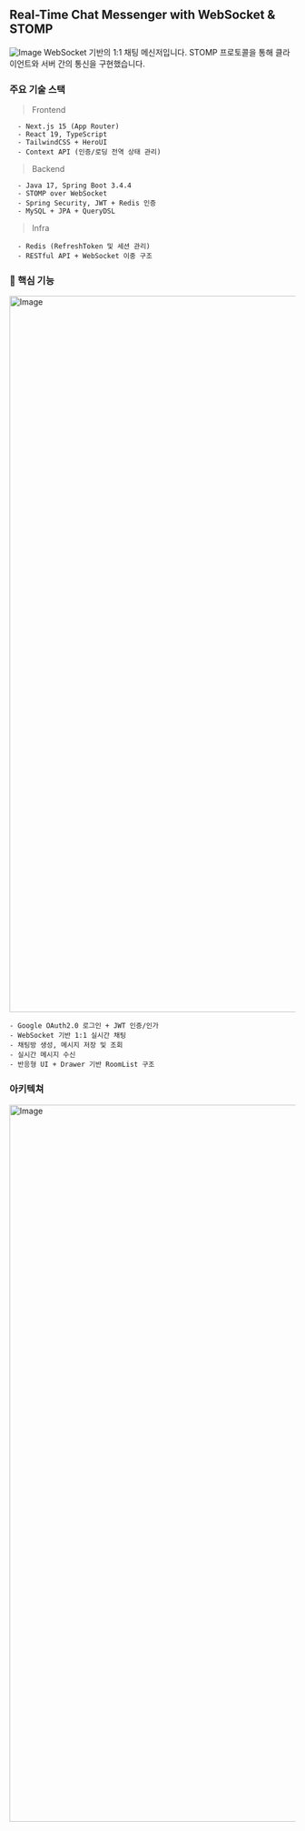 ## Real-Time Chat Messenger with WebSocket & STOMP

![Image](https://github.com/user-attachments/assets/59194d58-d064-4490-a05c-15e24c62d148)
WebSocket 기반의 1:1 채팅 메신저입니다.
STOMP 프로토콜을 통해 클라이언트와 서버 간의 통신을 구현했습니다.

### 주요 기술 스택
  > Frontend

      - Next.js 15 (App Router)
      - React 19, TypeScript
      - TailwindCSS + HeroUI
      - Context API (인증/로딩 전역 상태 관리)

  > Backend

      - Java 17, Spring Boot 3.4.4
      - STOMP over WebSocket
      - Spring Security, JWT + Redis 인증
      - MySQL + JPA + QueryDSL

  > Infra

      - Redis (RefreshToken 및 세션 관리)
      - RESTful API + WebSocket 이중 구조

### 🧩 핵심 기능

<img width="1260" alt="Image" src="https://github.com/user-attachments/assets/48b1765e-7813-492d-b451-7a44a8c3d381" />

    - Google OAuth2.0 로그인 + JWT 인증/인가
    - WebSocket 기반 1:1 실시간 채팅
    - 채팅방 생성, 메시지 저장 및 조회
    - 실시간 메시지 수신
    - 반응형 UI + Drawer 기반 RoomList 구조

### 아키텍쳐

<img width="1261" alt="Image" src="https://github.com/user-attachments/assets/f0715e2e-f858-4671-b645-5e34a39bdc55" />
